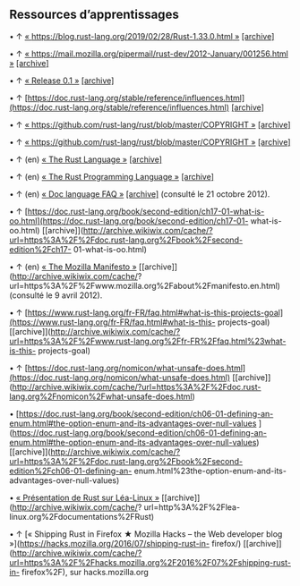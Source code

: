 ## Ressources d’apprentissages 
  
 •	 ↑ [« https://blog.rust-lang.org/2019/02/28/Rust-1.33.0.html »](https://blog.rust-lang.org/2019/02/28/Rust-1.33.0.html) [[archive]](http://archive.wikiwix.com/cache/?url=https%3A%2F%2Fblog.rust-lang.org%2F2019%2F02%2F28%2FRust-1.33.0.html)
  
 •  ↑ [« https://mail.mozilla.org/pipermail/rust-dev/2012-January/001256.html »](https://mail.mozilla.org/pipermail/rust-dev/2012-January/001256.html) [[archive]](http://archive.wikiwix.com/cache/?url=https%3A%2F%2Fmail.mozilla.org%2Fpipermail%2Frust-dev%2F2012-January%2F001256.html)
  
 •	 ↑ [« Release 0.1 »](https://github.com/rust-lang/rust/releases/tag/0.1) [[archive]](http://archive.wikiwix.com/cache/?url=https%3A%2F%2Fgithub.com%2Frust-lang%2Frust%2Freleases%2Ftag%2F0.1) 
  
 •	 ↑ [https://doc.rust-lang.org/stable/reference/influences.html](https://doc.rust-lang.org/stable/reference/influences.html) [[archive]](http://archive.wikiwix.com/cache/?url=https%3A%2F%2Fdoc.rust-lang.org%2Fstable%2Freference%2Finfluences.html)
  
 • ↑ [« https://github.com/rust-lang/rust/blob/master/COPYRIGHT »](https://github.com/rust-lang/rust/blob/master/COPYRIGHT) [[archive]](http://archive.wikiwix.com/cache/?url=https%3A%2F%2Fgithub.com%2Frust-lang%2Frust%2Fblob%2Fmaster%2FCOPYRIGHT)
  
 •	 ↑ [« https://github.com/rust-lang/rust/blob/master/COPYRIGHT »](https://github.com/rust-lang/rust/blob/master/COPYRIGHT) [[archive]](http://archive.wikiwix.com/cache/?url=https%3A%2F%2Fgithub.com%2Frust-lang%2Frust%2Fblob%2Fmaster%2FCOPYRIGHT)
  
 •	 ↑ (en) [« The Rust Language »](http://lambda-the-ultimate.org/node/4009) [[archive]](http://archive.wikiwix.com/cache/?url=http%3A%2F%2Flambda-the-ultimate.org%2Fnode%2F4009)
  
 •	 ↑ (en) [« The Rust Programming Language »](https://www.rust-lang.org/) [[archive]](http://archive.wikiwix.com/cache/?url=http%3A%2F%2Fwww.rust-lang.org%2F) 
  
 •	 ↑ (en) [« Doc language FAQ »](https://github.com/rust-lang/rust) [[archive]](http://archive.wikiwix.com/cache/?url=https%3A%2F%2Fgithub.com%2Fmozilla%2Frust%2Fwiki%2FDoc-language-FAQ) (consulté le 21 octobre 2012).
  
 •	 ↑ [https://doc.rust-lang.org/book/second-edition/ch17-01-what-is-oo.html](https://doc.rust-lang.org/book/second-edition/ch17-01-        what-is-oo.html) [[archive]](http://archive.wikiwix.com/cache/?url=https%3A%2F%2Fdoc.rust-lang.org%2Fbook%2Fsecond-edition%2Fch17-      01-what-is-oo.html)
  
 •	 ↑ (en) [« The Mozilla Manifesto »](https://www.mozilla.org/en-US/about/manifesto/) [[archive]](http://archive.wikiwix.com/cache/?        url=https%3A%2F%2Fwww.mozilla.org%2Fabout%2Fmanifesto.en.html) (consulté le 9 avril 2012).

 •	 ↑ [https://www.rust-lang.org/fr-FR/faq.html#what-is-this-projects-goal](https://www.rust-lang.org/fr-FR/faq.html#what-is-this-          projects-goal) [[archive]](http://archive.wikiwix.com/cache/?url=https%3A%2F%2Fwww.rust-lang.org%2Ffr-FR%2Ffaq.html%23what-is-this-      projects-goal)

 •	 ↑ [https://doc.rust-lang.org/nomicon/what-unsafe-does.html](https://doc.rust-lang.org/nomicon/what-unsafe-does.html) [[archive]]        (http://archive.wikiwix.com/cache/?url=https%3A%2F%2Fdoc.rust-lang.org%2Fnomicon%2Fwhat-unsafe-does.html)

 •	 [https://doc.rust-lang.org/book/second-edition/ch06-01-defining-an-enum.html#the-option-enum-and-its-advantages-over-null-values ]      (https://doc.rust-lang.org/book/second-edition/ch06-01-defining-an-enum.html#the-option-enum-and-its-advantages-over-null-values)        [[archive]](http://archive.wikiwix.com/cache/?url=https%3A%2F%2Fdoc.rust-lang.org%2Fbook%2Fsecond-edition%2Fch06-01-defining-an-        enum.html%23the-option-enum-and-its-advantages-over-null-values)
 
 •	 [« Présentation de Rust sur Léa-Linux »](http://lea-linux.org/documentations/Rust) [[archive]](http://archive.wikiwix.com/cache/?        url=http%3A%2F%2Flea-linux.org%2Fdocumentations%2FRust)
 
 •	 ↑ [« Shipping Rust in Firefox ★ Mozilla Hacks – the Web developer blog »](https://hacks.mozilla.org/2016/07/shipping-rust-in-          firefox/) [[archive]](http://archive.wikiwix.com/cache/?url=https%3A%2F%2Fhacks.mozilla.org%2F2016%2F07%2Fshipping-rust-in-              firefox%2F), sur hacks.mozilla.org
 

